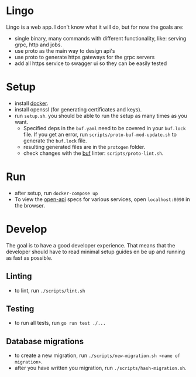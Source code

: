 # Lingo
Lingo is a web app. I don't know what it will do, but for now the goals are:
- single binary, many commands with different functionality, like: serving grpc, http and jobs.
- use proto as the main way to design api's
- use proto to generate https gateways for the grpc servers
- add all https service to swagger ui so they can be easily tested

# Setup
- install [docker](https://docs.docker.com/get-docker/).
- install openssl (for generating certificates and keys).
- run `setup.sh`. you should be able to run the setup as many times as you want.
  - Specified deps in the `buf.yaml` need to be covered in your `buf.lock` file. If you get an error, run `scripts/proto-buf-mod-update.sh` to generate the `buf.lock` file.
  - resulting generated files are in the `protogen` folder.
  - check changes with the [buf](https://buf.build/) linter: `scripts/proto-lint.sh`.

# Run
- after setup, run `docker-compose up`
- To view the [open-api](https://en.wikipedia.org/wiki/Open_API) specs for various services, open `localhost:8090` in the browser.

# Develop
The goal is to have a good developer experience. That means that the developer should have to read minimal setup guides en be up and running as fast as possible.

## Linting
- to lint, run `./scripts/lint.sh`

## Testing
- to run all tests, run `go run test ./...`

## Database migrations
- to create a new migration, run `./scripts/new-migration.sh <name of migration>`.
- after you have written you migration, run `./scripts/hash-migration.sh`.
